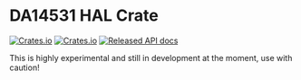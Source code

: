 # DA14531 HAL Crate

[![Crates.io](https://img.shields.io/crates/d/da14531-hal.svg)](https://crates.io/crates/da14531-hal)
[![Crates.io](https://img.shields.io/crates/v/da14531-hal.svg)](https://crates.io/crates/da14531-hal)
[![Released API docs](https://docs.rs/da14531-hal/badge.svg)](https://docs.rs/da14531-hal)

This is highly experimental and still in development at the moment, use with caution!